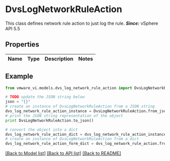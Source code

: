 # DvsLogNetworkRuleAction

This class defines network rule action to just log the rule.  ***Since:*** vSphere API 5.5 

## Properties
Name | Type | Description | Notes
------------ | ------------- | ------------- | -------------

## Example

```python
from vmware_vi.models.dvs_log_network_rule_action import DvsLogNetworkRuleAction

# TODO update the JSON string below
json = "{}"
# create an instance of DvsLogNetworkRuleAction from a JSON string
dvs_log_network_rule_action_instance = DvsLogNetworkRuleAction.from_json(json)
# print the JSON string representation of the object
print DvsLogNetworkRuleAction.to_json()

# convert the object into a dict
dvs_log_network_rule_action_dict = dvs_log_network_rule_action_instance.to_dict()
# create an instance of DvsLogNetworkRuleAction from a dict
dvs_log_network_rule_action_form_dict = dvs_log_network_rule_action.from_dict(dvs_log_network_rule_action_dict)
```
[[Back to Model list]](../README.md#documentation-for-models) [[Back to API list]](../README.md#documentation-for-api-endpoints) [[Back to README]](../README.md)


